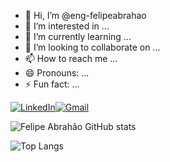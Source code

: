 - 👋 Hi, I’m @eng-felipeabrahao
- 👀 I’m interested in ...
- 🌱 I’m currently learning ...
- 💞️ I’m looking to collaborate on ...
- 📫 How to reach me ...
- 😄 Pronouns: ...
- ⚡ Fun fact: ...


[![LinkedIn](https://img.shields.io/badge/LinkedIn-0077B5?style=for-the-badge&logo=linkedin&logoColor=white)](https://www.linkedin.com/in/felipeabrahao/)[![Gmail](https://img.shields.io/badge/Gmail-D14836?style=for-the-badge&logo=gmail&logoColor=white)](mail:eng.felipeabrahao@gmail.com)


![Felipe Abrahão GitHub stats](https://github-readme-stats.vercel.app/api?username=eng-felipeabrahao&show_icons=true&theme=onedark&rank_icon=github&hide_border=true&locale=pt-br)

![Top Langs](https://github-readme-stats.vercel.app/api/top-langs/?username=eng-felipeabrahao&hide_progress=false&theme=onedark&hide_border=true&locale=pt-br&layout=donut)

<!---
eng-felipeabrahao/eng-felipeabrahao is a ✨ special ✨ repository because its `README.md` (this file) appears on your GitHub profile.
You can click the Preview link to take a look at your changes.
--->
